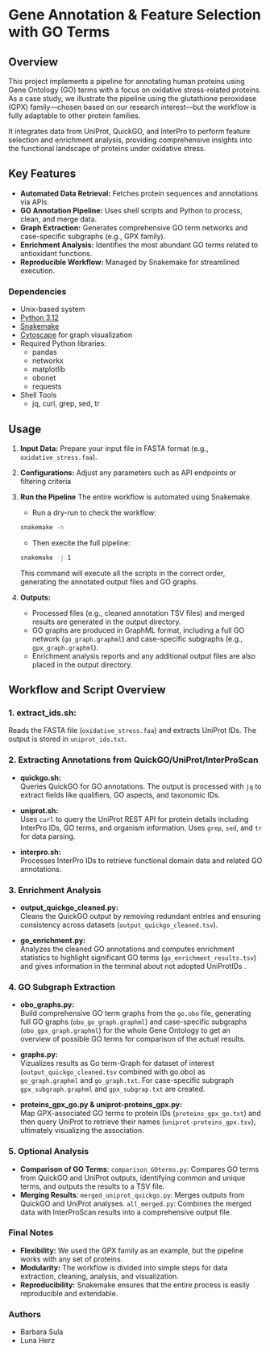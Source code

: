 # Gene Annotation & Feature Selection with GO Terms

## Overview
This project implements a pipeline for annotating human proteins using Gene Ontology (GO) terms with a focus on oxidative stress-related proteins. As a case study, we illustrate the pipeline using the glutathione peroxidase (GPX) family—chosen based on our research interest—but the workflow is fully adaptable to other protein families.

It integrates data from UniProt, QuickGO, and InterPro to perform feature selection and enrichment analysis, providing comprehensive insights into the functional landscape of proteins under oxidative stress.

## Key Features 
- **Automated Data Retrieval:** Fetches protein sequences and annotations via APIs.
- **GO Annotation Pipeline:** Uses shell scripts and Python to process, clean, and merge data.
- **Graph Extraction:** Generates comprehensive GO term networks and case-specific subgraphs (e.g., GPX family).
- **Enrichment Analysis:** Identifies the most abundant GO terms related to antioxidant functions.
- **Reproducible Workflow:** Managed by Snakemake for streamlined execution.

### Dependencies
- Unix-based system
- [Python 3.12](https://www.python.org/downloads/)
- [Snakemake](https://snakemake.readthedocs.io/en/stable/)
- [Cytoscape](https://cytoscape.org/) for graph visualization
- Required Python libraries:
  - pandas
  - networkx
  - matplotlib
  - obonet
  - requests
- Shell Tools
  - jq, curl, grep, sed, tr 

## Usage 
1. **Input Data:** Prepare your input file in FASTA format (e.g., `oxidative_stress.faa`).
2. **Configurations:** Adjust any parameters such as API endpoints or filtering criteria
3. **Run the Pipeline**
    The entire workflow is automated using Snakemake.
    - Run a dry-run to check the workflow:
    ```bash
    snakemake -n 
    ```
    - Then execite the full pipeline: 
    ```bash
    snakemake -j 1 
    ```
    This command will execute all the scripts in the correct order, generating the annotated output files and GO graphs.
   
4. **Outputs:**
   - Processed files (e.g., cleaned annotation TSV files) and merged results are generated in the output directory.
   - GO graphs are produced in GraphML format, including a full GO network (`go_graph.graphml`) and case-specific subgraphs (e.g., `gpx_graph.graphml`).
   - Enrichment analysis reports and any additional output files are also placed in the output directory.
  
## Workflow and Script Overview 
### 1. **extract_ids.sh:**  
  Reads the FASTA file (`oxidative_stress.faa`) and extracts UniProt IDs. The output is stored in `uniprot_ids.txt`.
  
### 2. Extracting Annotations from QuickGO/UniProt/InterProScan 
- **quickgo.sh:**  
  Queries QuickGO for GO annotations. The output is processed with `jq` to extract fields like qualifiers, GO aspects, and taxonomic IDs.

- **uniprot.sh:**  
  Uses `curl` to query the UniProt REST API for protein details including InterPro IDs, GO terms, and organism information. Uses `grep`, `sed`, and `tr` for data parsing.

- **interpro.sh:**  
  Processes InterPro IDs to retrieve functional domain data and related GO annotations.

### 3. Enrichment Analysis 
- **output_quickgo_cleaned.py:**  
  Cleans the QuickGO output by removing redundant entries and ensuring consistency across datasets (`output_quickgo_cleaned.tsv`).

- **go_enrichment.py:**  
  Analyzes the cleaned GO annotations and computes enrichment statistics to highlight significant GO terms (`go_enrichment_results.tsv`) and gives information in the terminal about not adopted UniProtIDs .

### 4. GO Subgraph Extraction 
- **obo_graphs.py:**  
  Build comprehensive GO term graphs from the `go.obo` file, generating full GO graphs (`obo_go_graph.graphml`) and case-specific subgraphs (`obo_gpx_graph.graphml`) for the whole Gene Ontology to get an overview of possible GO terms for comparison of the actual results.

- **graphs.py:**  
  Vizualizes results as Go term-Graph for dataset of interest (`output_quickgo_cleaned.tsv` combined with go.obo) as `go_graph.graphml` and `go_graph.txt`. For case-specific subgraph `gpx_subgraph.graphml` and `gpx_subgrap.txt` are created.

- **proteins_gpx_go.py & uniprot-proteins_gpx.py:**  
  Map GPX-associated GO terms to protein IDs (`proteins_gpx_go.txt`) and then query UniProt to retrieve their names (`uniprot-proteins_gpx.tsv`), ultimately visualizing the association.

### 5. Optional Analysis
- **Comparison of GO Terms**:
    `comparison_GOterms.py`: Compares GO terms from QuickGO and UniProt outputs, identifying common and unique terms, and outputs the results to a TSV file.
- **Merging Results**:
    `merged_uniprot_quickgo.py`: Merges outputs from QuickGO and UniProt analyses.
    `all_merged.py`: Combines the merged data with InterProScan results into a comprehensive output file.

### Final Notes

- **Flexibility:** We used the GPX family as an example, but the pipeline works with any set of proteins.
- **Modularity:** The workflow is divided into simple steps for data extraction, cleaning, analysis, and visualization.
- **Reproducibility:** Snakemake ensures that the entire process is easily reproducible and extendable.

### Authors
- Barbara Sula
- Luna Herz


